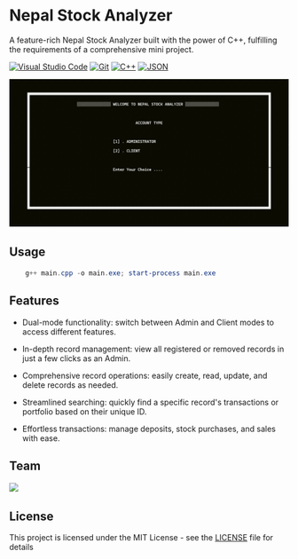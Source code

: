 # Nepal Stock Analyzer

A feature-rich Nepal Stock Analyzer built with the power of C++, fulfilling the requirements of a comprehensive mini project.


[![Visual Studio Code][vscode-badge]][vscode-link]
[![Git][git-badge]][git-link]
[![C++][cpp-badge]][cpp-link]
[![JSON][json-badge]][json-link]

![Sample][Sample]

## Usage

```powershell
    g++ main.cpp -o main.exe; start-process main.exe
```
    
## Features

- Dual-mode functionality: switch between Admin and Client modes to access different features.

- In-depth record management: view all registered or removed records in just a few clicks as an Admin.

- Comprehensive record operations: easily create, read, update, and delete records as needed.

- Streamlined searching: quickly find a specific record's transactions or portfolio based on their unique ID.
- Effortless transactions: manage deposits, stock purchases, and sales with ease.

## Team

<a href = "https://github.com/amulifts"><img src = "https://avatars.githubusercontent.com/u/49828737?v=4" width="144"></a>

## License

This project is licensed under the MIT License - see the [LICENSE](LICENSE) file for details


[vscode-badge]: https://img.shields.io/badge/Editor-Visual%20Studio%20Code-007ACC?logo=visual-studio-code
[vscode-link]: https://code.visualstudio.com/
[git-badge]: https://img.shields.io/badge/Version%20Control-Git-F05032?logo=git
[git-link]: https://git-scm.com/
[cpp-badge]: https://img.shields.io/badge/Language-C%2B%2B-00599C?logo=c%2B%2B
[cpp-link]: http://www.cplusplus.com/
[json-badge]: https://img.shields.io/badge/Data-JSON-007ACC?logo=json
[json-link]: https://www.json.org/

[Sample]: ./sample/sample.gif
